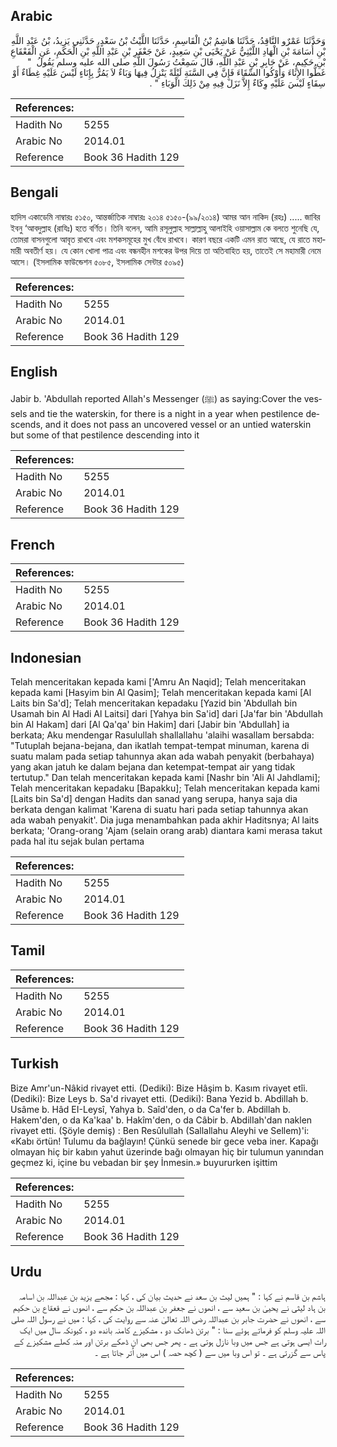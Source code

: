 ## Arabic


<div dir="rtl" lang="ar" style={{fontSize:'larger',backgroundColor:'#f8f9fa',padding:20}}>
وَحَدَّثَنَا عَمْرٌو النَّاقِدُ، حَدَّثَنَا هَاشِمُ بْنُ الْقَاسِمِ، حَدَّثَنَا اللَّيْثُ بْنُ سَعْدٍ، حَدَّثَنِي يَزِيدُ، بْنُ عَبْدِ اللَّهِ بْنِ أُسَامَةَ بْنِ الْهَادِ اللَّيْثِيُّ عَنْ يَحْيَى بْنِ سَعِيدٍ، عَنْ جَعْفَرِ بْنِ عَبْدِ اللَّهِ بْنِ الْحَكَمِ، عَنِ الْقَعْقَاعِ بْنِ حَكِيمٍ، عَنْ جَابِرِ بْنِ عَبْدِ اللَّهِ، قَالَ سَمِعْتُ رَسُولَ اللَّهِ صلى الله عليه وسلم يَقُولُ ‏ "‏ غَطُّوا الإِنَاءَ وَأَوْكُوا السِّقَاءَ فَإِنَّ فِي السَّنَةِ لَيْلَةً يَنْزِلُ فِيهَا وَبَاءٌ لاَ يَمُرُّ بِإِنَاءٍ لَيْسَ عَلَيْهِ غِطَاءٌ أَوْ سِقَاءٍ لَيْسَ عَلَيْهِ وِكَاءٌ إِلاَّ نَزَلَ فِيهِ مِنْ ذَلِكَ الْوَبَاءِ ‏"‏ ‏.‏
</div>
<div style={{backgroundColor:'#f8f9fa',padding:20, marginBottom: 10}}><table> <thead> <tr> <th>References:</th> <th></th> </tr> </thead> <tbody><tr><td>Hadith No</td><td>5255</td></tr><tr><td>Arabic No</td><td>2014.01</td></tr><tr><td>Reference</td><td>Book 36 Hadith 129</td></tr></tbody></table></div>

## Bengali


<div dir="ltr" lang="bn" style={{fontSize:'larger',backgroundColor:'#f8f9fa',padding:20}}>
হাদিস একাডেমি নাম্বারঃ ৫১৫০, আন্তর্জাতিক নাম্বারঃ ২০১৪ ৫১৫০-(৯৯/২০১৪) আমর আন নাকিদ (রহঃ) ..... জাবির ইবনু ‘আবদুল্লাহ (রাযিঃ) হতে বর্ণিত। তিনি বলেন, আমি রসূলুল্লাহ সাল্লাল্লাহু আলাইহি ওয়াসাল্লাম কে বলতে শুনেছি যে, তোমরা বাসনগুলো আবৃত রাখবে এবং মশকসমূহের মুখ বেঁধে রাখবে। কারণ বছরে একটি এমন রাত আছে, যে রাতে মহামারী অবতীর্ণ হয়। যে কোন খোলা পাত্র এবং বন্ধনহীন মশকের উপর দিয়ে তা অতিবাহিত হয়, তাতেই সে মহামারী নেমে আসে। (ইসলামিক ফাউন্ডেশন ৫০৮৫, ইসলামিক সেন্টার ৫০৯৫)
</div>
<div style={{backgroundColor:'#f8f9fa',padding:20, marginBottom: 10}}><table> <thead> <tr> <th>References:</th> <th></th> </tr> </thead> <tbody><tr><td>Hadith No</td><td>5255</td></tr><tr><td>Arabic No</td><td>2014.01</td></tr><tr><td>Reference</td><td>Book 36 Hadith 129</td></tr></tbody></table></div>

## English


<div dir="ltr" lang="en" style={{fontSize:'larger',backgroundColor:'#f8f9fa',padding:20}}>
Jabir b. 'Abdullah reported Allah's Messenger (ﷺ) as saying:Cover the vessels and tie the waterskin, for there is a night in a year when pestilence descends, and it does not pass an uncovered vessel or an untied waterskin but some of that pestilence descending into it
</div>
<div style={{backgroundColor:'#f8f9fa',padding:20, marginBottom: 10}}><table> <thead> <tr> <th>References:</th> <th></th> </tr> </thead> <tbody><tr><td>Hadith No</td><td>5255</td></tr><tr><td>Arabic No</td><td>2014.01</td></tr><tr><td>Reference</td><td>Book 36 Hadith 129</td></tr></tbody></table></div>

## French


<div dir="ltr" lang="fr" style={{fontSize:'larger',backgroundColor:'#f8f9fa',padding:20}}>

</div>
<div style={{backgroundColor:'#f8f9fa',padding:20, marginBottom: 10}}><table> <thead> <tr> <th>References:</th> <th></th> </tr> </thead> <tbody><tr><td>Hadith No</td><td>5255</td></tr><tr><td>Arabic No</td><td>2014.01</td></tr><tr><td>Reference</td><td>Book 36 Hadith 129</td></tr></tbody></table></div>

## Indonesian


<div dir="ltr" lang="id" style={{fontSize:'larger',backgroundColor:'#f8f9fa',padding:20}}>
Telah menceritakan kepada kami ['Amru An Naqid]; Telah menceritakan kepada kami [Hasyim bin Al Qasim]; Telah menceritakan kepada kami [Al Laits bin Sa'd]; Telah menceritakan kepadaku [Yazid bin 'Abdullah bin Usamah bin Al Hadi Al Laitsi] dari [Yahya bin Sa'id] dari [Ja'far bin 'Abdullah bin Al Hakam] dari [Al Qa'qa' bin Hakim] dari [Jabir bin 'Abdullah] ia berkata; Aku mendengar Rasulullah shallallahu 'alaihi wasallam bersabda: "Tutuplah bejana-bejana, dan ikatlah tempat-tempat minuman, karena di suatu malam pada setiap tahunnya akan ada wabah penyakit (berbahaya) yang akan jatuh ke dalam bejana dan ketempat-tempat air yang tidak tertutup." Dan telah menceritakan kepada kami [Nashr bin 'Ali Al Jahdlami]; Telah menceritakan kepadaku [Bapakku]; Telah menceritakan kepada kami [Laits bin Sa'd] dengan Hadits dan sanad yang serupa, hanya saja dia berkata dengan kalimat 'Karena di suatu hari pada setiap tahunnya akan ada wabah penyakit'. Dia juga menambahkan pada akhir Haditsnya; Al laits berkata; 'Orang-orang 'Ajam (selain orang arab) diantara kami merasa takut pada hal itu sejak bulan pertama
</div>
<div style={{backgroundColor:'#f8f9fa',padding:20, marginBottom: 10}}><table> <thead> <tr> <th>References:</th> <th></th> </tr> </thead> <tbody><tr><td>Hadith No</td><td>5255</td></tr><tr><td>Arabic No</td><td>2014.01</td></tr><tr><td>Reference</td><td>Book 36 Hadith 129</td></tr></tbody></table></div>

## Tamil


<div dir="ltr" lang="ta" style={{fontSize:'larger',backgroundColor:'#f8f9fa',padding:20}}>

</div>
<div style={{backgroundColor:'#f8f9fa',padding:20, marginBottom: 10}}><table> <thead> <tr> <th>References:</th> <th></th> </tr> </thead> <tbody><tr><td>Hadith No</td><td>5255</td></tr><tr><td>Arabic No</td><td>2014.01</td></tr><tr><td>Reference</td><td>Book 36 Hadith 129</td></tr></tbody></table></div>

## Turkish


<div dir="ltr" lang="tr" style={{fontSize:'larger',backgroundColor:'#f8f9fa',padding:20}}>
Bize Amr'un-Nâkid rivayet etti. (Dediki): Bize Hâşim b. Kasım rivayet etîi. (Dediki): Bize Leys b. Sa'd rivayet etti. (Dediki): Bana Yezid b. Abdillah b. Usâme b. Hâd EI-Leysî, Yahya b. Saîd'den, o da Ca'fer b. Abdillah b. Hakem'den, o da Ka'kaa' b. Hakîm'den, o da Câbir b. AbdilIah'dan naklen rivayet etti. (Şöyle demiş) : Ben Resûlullah (Sallallahu Aleyhi ve Sellem)'i: «Kabı örtün! Tulumu da bağlayın! Çünkü senede bir gece veba iner. Kapağı olmayan hiç bir kabın yahut üzerinde bağı olmayan hiç bir tulumun yanından geçmez ki, içine bu vebadan bir şey İnmesin.» buyururken işittim
</div>
<div style={{backgroundColor:'#f8f9fa',padding:20, marginBottom: 10}}><table> <thead> <tr> <th>References:</th> <th></th> </tr> </thead> <tbody><tr><td>Hadith No</td><td>5255</td></tr><tr><td>Arabic No</td><td>2014.01</td></tr><tr><td>Reference</td><td>Book 36 Hadith 129</td></tr></tbody></table></div>

## Urdu


<div dir="rtl" lang="ur" style={{fontSize:'larger',backgroundColor:'#f8f9fa',padding:20}}>
ہاشم بن قاسم نے کہا : " ہمیں لیث بن سعد نے حدیث بیان کی ، کہا : مجھے یزید بن عبداللہ بن اسامہ بن ہاد لیثی نے یحییٰ بن سعید سے ، انھوں نے جعفر بن عبداللہ بن حکم سے ، انھوں نے قعقاع بن حکیم سے ، انھوں نے حضرت جابر بن عبداللہ رضی اللہ تعالیٰ عنہ سے روایت کی ، کہا : میں نے رسول اللہ صلی اللہ علیہ وسلم کو فرماتے ہوئے سنا : " برتن ڈھانک دو ، مشکیزے کامنہ باندھ دو ، کیونکہ سال میں ایک رات ایسی ہوتی ہے جس میں وبا نازل ہوتی ہے ۔ پھر جس بھی ان ڈھکے برتن اور منہ کھلے مشکیزے کے پاس سے گزرتی ہے ۔ تو اس وبا میں سے ( کچھ حصہ ) اس میں اُتر جاتا ہے ۔
</div>
<div style={{backgroundColor:'#f8f9fa',padding:20, marginBottom: 10}}><table> <thead> <tr> <th>References:</th> <th></th> </tr> </thead> <tbody><tr><td>Hadith No</td><td>5255</td></tr><tr><td>Arabic No</td><td>2014.01</td></tr><tr><td>Reference</td><td>Book 36 Hadith 129</td></tr></tbody></table></div>
